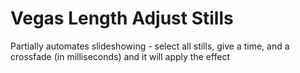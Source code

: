 # Vegas Length Adjust Stills
Partially automates slideshowing - select all stills, give a time, and a crossfade (in milliseconds) and it will apply the effect